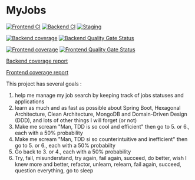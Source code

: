 # MyJobs

[![Frontend CI](https://img.shields.io/github/actions/workflow/status/wilzwert/myjobs/ci-frontend.yml?label=Frontend%20CI&logo=Github)](https://github.com/wilzwert/myjobs/actions/workflows/ci-frontend.yml)
[![Backend CI](https://img.shields.io/github/actions/workflow/status/wilzwert/myjobs/ci-backend.yml?label=Backend%20CI&logo=Github)](https://github.com/wilzwert/myjobs/actions/workflows/ci-backend.yml)
[![Staging](https://img.shields.io/github/actions/workflow/status/wilzwert/myjobs/staging.yml?label=Staging&logo=Github)](https://github.com/wilzwert/myjobs/actions/workflows/ci-backend.yml)



[![Backend coverage](https://img.shields.io/codecov/c/github/wilzwert/myjobs?flag=backend&label=Backend%20coverage&logo=JUnit5)](https://wilzwert.github.io/myjobs/coverage-backend/)
[![Backend Quality Gate Status](https://img.shields.io/sonar/quality_gate/MyJobs_backend?server=https%3A%2F%2Fsonarcloud.io&logo=sonarcloud&label=Backend%20quality%20gate)](https://sonarcloud.io/summary/new_code?id=MyJobs_backend&branch=master)



[![Frontend coverage](https://img.shields.io/codecov/c/github/wilzwert/myjobs?flag=frontend&label=Frontend%20coverage&logo=Jasmine)](https://wilzwert.github.io/myjobs/coverage-frontend/)
[![Frontend Quality Gate Status](https://img.shields.io/sonar/quality_gate/MyJobs_frontend?server=https%3A%2F%2Fsonarcloud.io&logo=sonarcloud&label=Frontend%20quality%20gate)](https://sonarcloud.io/summary/new_code?id=wilzwert_myjobs_frontend)

[Backend coverage report](https://wilzwert.github.io/myjobs/coverage-backend/)

[Frontend coverage report](https://wilzwert.github.io/myjobs/coverage-frontend/)


This project has several goals : 
1. help me manage my job search by keeping track of jobs statuses and applications
2. learn as much and as fast as possible about Spring Boot, Hexagonal Architecture, Clean Architecture, MongoDB and Domain-Driven Design (DDD), and lots of other things I will forget (or not)
3. Make me scream "Man, TDD is so cool and efficient" then  go to 5. or 6., each with a 50% probability
4. Make me scream "Man, TDD si so counterintuitive and inefficient" then go to 5. or 6., each with a 50% probabilty
5. Go back to 3. or 4., each with a 50% probability
6. Try, fail, misunderstand, try again, fail again, succeed, do better, wish I knew more and better, refactor, unlearn, relearn, fail again, succeed, question everything, go to sleep